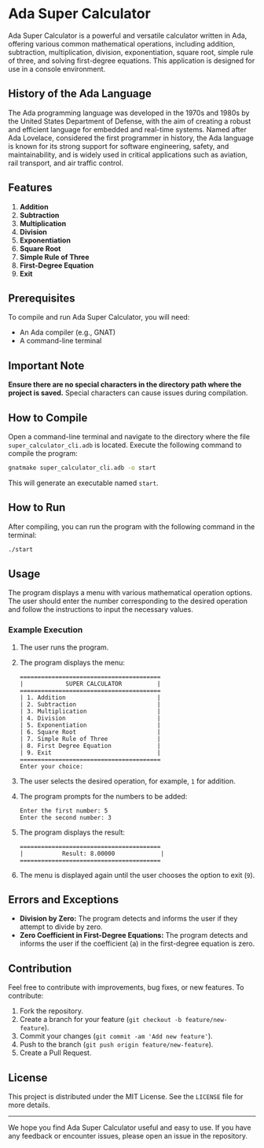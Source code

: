# Ada Super Calculator 

Ada Super Calculator is a powerful and versatile calculator written in Ada, offering various common mathematical operations, including addition, subtraction, multiplication, division, exponentiation, square root, simple rule of three, and solving first-degree equations. This application is designed for use in a console environment.

## History of the Ada Language

The Ada programming language was developed in the 1970s and 1980s by the United States Department of Defense, with the aim of creating a robust and efficient language for embedded and real-time systems. Named after Ada Lovelace, considered the first programmer in history, the Ada language is known for its strong support for software engineering, safety, and maintainability, and is widely used in critical applications such as aviation, rail transport, and air traffic control.

## Features

1. **Addition**
2. **Subtraction**
3. **Multiplication**
4. **Division**
5. **Exponentiation**
6. **Square Root**
7. **Simple Rule of Three**
8. **First-Degree Equation**
9. **Exit**

## Prerequisites

To compile and run Ada Super Calculator, you will need:

- An Ada compiler (e.g., GNAT)
- A command-line terminal

## Important Note

**Ensure there are no special characters in the directory path where the project is saved.** Special characters can cause issues during compilation.

## How to Compile

Open a command-line terminal and navigate to the directory where the file `super_calculator_cli.adb` is located. Execute the following command to compile the program:

```sh
gnatmake super_calculator_cli.adb -o start
```

This will generate an executable named `start`.

## How to Run

After compiling, you can run the program with the following command in the terminal:

```sh
./start
```

## Usage

The program displays a menu with various mathematical operation options. The user should enter the number corresponding to the desired operation and follow the instructions to input the necessary values.

### Example Execution

1. The user runs the program.
2. The program displays the menu:

   ```
   ========================================
   |            SUPER CALCULATOR          |
   ========================================
   | 1. Addition                          |
   | 2. Subtraction                       |
   | 3. Multiplication                    |
   | 4. Division                          |
   | 5. Exponentiation                    |
   | 6. Square Root                       |
   | 7. Simple Rule of Three              |
   | 8. First Degree Equation             |
   | 9. Exit                              |
   ========================================
   Enter your choice:
   ```

3. The user selects the desired operation, for example, `1` for addition.
4. The program prompts for the numbers to be added:

   ```
   Enter the first number: 5
   Enter the second number: 3
   ```

5. The program displays the result:

   ```
   ========================================
   |           Result: 8.00000             |
   ========================================
   ```

6. The menu is displayed again until the user chooses the option to exit (`9`).

## Errors and Exceptions

- **Division by Zero:** The program detects and informs the user if they attempt to divide by zero.
- **Zero Coefficient in First-Degree Equations:** The program detects and informs the user if the coefficient \(a\) in the first-degree equation is zero.

## Contribution

Feel free to contribute with improvements, bug fixes, or new features. To contribute:

1. Fork the repository.
2. Create a branch for your feature (`git checkout -b feature/new-feature`).
3. Commit your changes (`git commit -am 'Add new feature'`).
4. Push to the branch (`git push origin feature/new-feature`).
5. Create a Pull Request.

## License

This project is distributed under the MIT License. See the `LICENSE` file for more details.

---

We hope you find Ada Super Calculator useful and easy to use. If you have any feedback or encounter issues, please open an issue in the repository.

